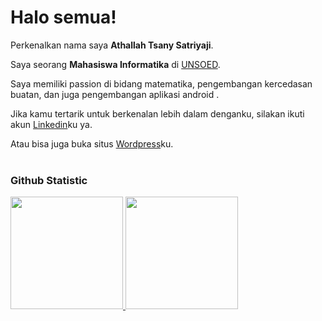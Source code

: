 # Halo semua! 

Perkenalkan nama saya **Athallah Tsany Satriyaji**.<br>

Saya seorang **Mahasiswa Informatika** di [UNSOED](https://if.unsoed.ac.id).<br>

Saya memiliki passion di bidang matematika, pengembangan kercedasan buatan, dan juga pengembangan aplikasi android  .<br>

Jika kamu tertarik untuk berkenalan lebih dalam denganku, silakan ikuti akun [Linkedin](https://www.linkedin.com/in/athallah-tsany-satriyaji-635630222/)ku ya. <br>

Atau bisa juga buka situs [Wordpress](athjourney8.wordpress.com)ku. <br>
<br>
### Github Statistic
<p align="left">
<a href="https://github.com/dimasmds">
  <img height="180em" src="https://github-readme-stats-eight-theta.vercel.app/api?username=athallahdx&show_icons=true&theme=algolia&include_all_commits=true&count_private=true"/>
  <img height="180em" src="https://github-readme-stats-eight-theta.vercel.app/api/top-langs/?username=athallahdx&layout=compact&langs_count=8&theme=algolia"/>
</a>
</p>
